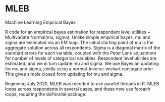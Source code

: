 # MLEB
Machine Learning Empirical Bayes

R code for an empirical bayes estimation for respondent level utilities ~ Multivariate Normal(mu, sigma).  Unlike simple empirical bayes, mu and sigma are estimated via an EM loop.  The initial starting point of mu is the aggregate solution across all respondents.  Sigma is a diagonal matrix of the standard errors for each variable, coupled with the Peter Lenk adjustment for number of levels of categorical variables.  Respondent level utilities are estimated, and we in turn update mu and sigma.  We use Bayesian updating for mu and sigma, jointly using a normal-inverse-wishart conjugate prior.  This gives simple closed form updating for mu and sigma.   

Beginning July 2020, MLEB was recoded to use parallel threads in R.  MLEB loops across respondents in several cases, and these now use foreach loops, requiring the doParallel package.
